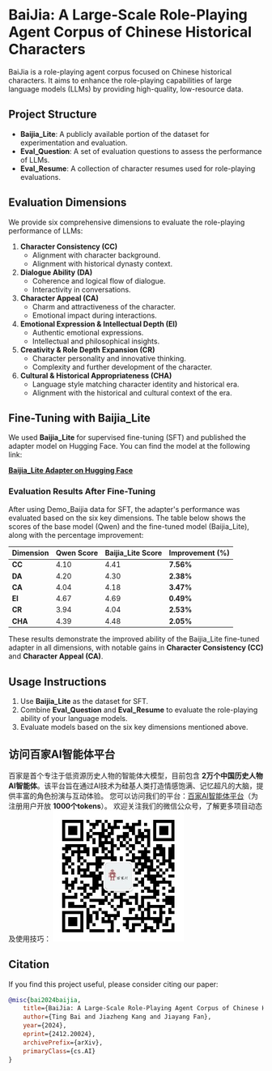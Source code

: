 # BaiJia: A Large-Scale Role-Playing Agent Corpus of Chinese Historical Characters

BaiJia is a role-playing agent corpus focused on Chinese historical characters. It aims to enhance the role-playing capabilities of large language models (LLMs) by providing high-quality, low-resource data.

## Project Structure

- **Baijia_Lite**: A publicly available portion of the dataset for experimentation and evaluation.
- **Eval_Question**: A set of evaluation questions to assess the performance of LLMs.
- **Eval_Resume**: A collection of character resumes used for role-playing evaluations.

## Evaluation Dimensions

We provide six comprehensive dimensions to evaluate the role-playing performance of LLMs:

1. **Character Consistency (CC)**  
   - Alignment with character background.
   - Alignment with historical dynasty context.
2. **Dialogue Ability (DA)**  
   - Coherence and logical flow of dialogue.  
   - Interactivity in conversations.
3. **Character Appeal (CA)**  
   - Charm and attractiveness of the character.  
   - Emotional impact during interactions.
4. **Emotional Expression & Intellectual Depth (EI)**  
   - Authentic emotional expressions.  
   - Intellectual and philosophical insights.
5. **Creativity & Role Depth Expansion (CR)**  
   - Character personality and innovative thinking.  
   - Complexity and further development of the character.
6. **Cultural & Historical Appropriateness (CHA)**  
   - Language style matching character identity and historical era.  
   - Alignment with the historical and cultural context of the era.

## Fine-Tuning with Baijia_Lite

We used **Baijia_Lite** for supervised fine-tuning (SFT) and published the adapter model on Hugging Face. You can find the model at the following link:

**[Baijia_Lite Adapter on Hugging Face](https://huggingface.co/datasets/Jiazhengg/Baijia_Lite/tree/main)**

### Evaluation Results After Fine-Tuning

After using Demo_Baijia data for SFT, the adapter's performance was evaluated based on the six key dimensions. The table below shows the scores of the base model (Qwen) and the fine-tuned model (Baijia_Lite), along with the percentage improvement:

| Dimension | Qwen Score | Baijia_Lite Score | Improvement (%) |
|-----------|------------|-------------------|-----------------|
| **CC**    | 4.10       | 4.41              | **7.56%**       |
| **DA**    | 4.20       | 4.30              | **2.38%**       |
| **CA**    | 4.04       | 4.18              | **3.47%**       |
| **EI**    | 4.67       | 4.69              | **0.49%**       |
| **CR**    | 3.94       | 4.04              | **2.53%**       |
| **CHA**   | 4.39       | 4.48              | **2.05%**       |

These results demonstrate the improved ability of the Baijia_Lite fine-tuned adapter in all dimensions, with notable gains in **Character Consistency (CC)** and **Character Appeal (CA)**.

## Usage Instructions

1. Use **Baijia_Lite** as the dataset for SFT.
2. Combine **Eval_Question** and **Eval_Resume** to evaluate the role-playing ability of your language models.
3. Evaluate models based on the six key dimensions mentioned above.

## 访问百家AI智能体平台

百家是首个专注于低资源历史人物的智能体大模型，目前包含 **2万个中国历史人物AI智能体**。该平台旨在通过AI技术为硅基人类打造情感饱满、记忆超凡的大脑，提供丰富的角色扮演与互动体验。
您可以访问我们的平台：[百家AI智能体平台](https://baijia.online)（为注册用户开放 **1000个tokens**）。
欢迎关注我们的微信公众号，了解更多项目动态及使用技巧：
![百家公众号二维码](百家公众号.jpg)
## Citation

If you find this project useful, please consider citing our paper:

```bibtex
@misc{bai2024baijia,
    title={BaiJia: A Large-Scale Role-Playing Agent Corpus of Chinese Historical Characters},
    author={Ting Bai and Jiazheng Kang and Jiayang Fan},
    year={2024},
    eprint={2412.20024},
    archivePrefix={arXiv},
    primaryClass={cs.AI}
}
